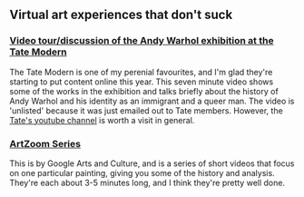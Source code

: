 
## Virtual art experiences that don't suck

### [Video tour/discussion of the Andy Warhol exhibition at the Tate Modern](https://www.youtube.com/watch?v=ZjgAd6Z-dd0)
The Tate Modern is one of my perenial favourites, and I'm glad they're starting to put content online this year. This seven minute video shows some of the works in the exhibition and talks briefly about the history of Andy Warhol and his identity as an immigrant and a queer man. The video is 'unlisted' because it was just emailed out to Tate members. However, the [Tate's youtube channel](https://www.youtube.com/channel/UC2isDei-lrNSrgGYE4Np3PA) is worth a visit in general.

### [ArtZoom Series](https://www.youtube.com/results?search_query=%23ArtZoom)
This is by Google Arts and Culture, and is a series of short videos that focus on one particular painting, giving you some of the history and analysis. They're each about 3-5 minutes long, and I think they're pretty well done.

